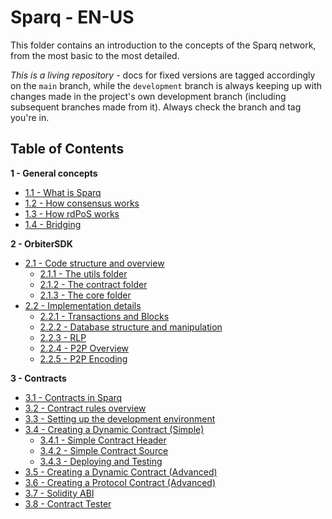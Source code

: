 # Sparq - EN-US

This folder contains an introduction to the concepts of the Sparq network, from the most basic to the most detailed.

*This is a living repository* - docs for fixed versions are tagged accordingly on the `main` branch, while the `development` branch is always keeping up with changes made in the project's own development branch (including subsequent branches made from it). Always check the branch and tag you're in.

## Table of Contents

**1 - General concepts**
* [1.1 - What is Sparq](ch1/1-1.md)
* [1.2 - How consensus works](ch1/1-2.md)
* [1.3 - How rdPoS works](ch1/1-3.md)
* [1.4 - Bridging](ch1/1-4.md)

**2 - OrbiterSDK**
* [2.1 - Code structure and overview](ch2/2-1.md)
    * [2.1.1 - The utils folder](ch2/2-1-1.md)
    * [2.1.2 - The contract folder](ch2/2-1-2.md)
    * [2.1.3 - The core folder](ch2/2-1-3.md)
* [2.2 - Implementation details](ch2/2-2.md)
    * [2.2.1 - Transactions and Blocks](ch2/2-2-1.md)
    * [2.2.2 - Database structure and manipulation](ch2/2-2-2.md)
    * [2.2.3 - RLP](ch2/2-2-3.md)
    * [2.2.4 - P2P Overview](ch2/2-2-4.md)
    * [2.2.5 - P2P Encoding](ch2/2-2-5.md)

**3 - Contracts**
* [3.1 - Contracts in Sparq](ch3/3-1.md)
* [3.2 - Contract rules overview](ch3/3-2.md)
* [3.3 - Setting up the development environment](ch3/3-3.md)
* [3.4 - Creating a Dynamic Contract (Simple)](ch3/3-4.md)
    * [3.4.1 - Simple Contract Header](ch3/3-4-1.md)
    * [3.4.2 - Simple Contract Source](ch3/3-4-2.md)
    * [3.4.3 - Deploying and Testing](ch3/3-4-3.md)
* [3.5 - Creating a Dynamic Contract (Advanced)](ch3/3-5.md)
* [3.6 - Creating a Protocol Contract (Advanced)](ch3/3-6.md)
* [3.7 - Solidity ABI](ch3/3-7.md)
* [3.8 - Contract Tester](ch3/3-8.md)
